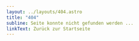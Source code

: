 ```yaml
---
layout: ../layouts/404.astro
title: "404"
subline: Seite konnte nicht gefunden werden ...
linkText: Zurück zur Startseite
---
```


